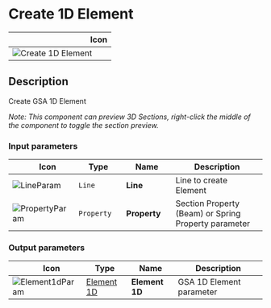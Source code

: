 # Create 1D Element
<!--- This file has been auto-generated, do not change it manually! Edit the generator here: https://github.com/arup-group/GSA-Grasshopper/tree/main/DocsGeneration --->

|<img width="150"/> Icon |
| ----------- |
|![Create 1D Element](./images/Create1dElement.png) |

## Description

Create GSA 1D Element

_Note: This component can preview 3D Sections, right-click the middle of the component to toggle the section preview._

### Input parameters

|<img width="20"/> Icon |<img width="200"/> Type |<img width="200"/> Name |<img width="1000"/> Description |
| ----------- | ----------- | ----------- | ----------- |
|![LineParam](./images/LineParam.png) |`Line` |**Line** |Line to create Element |
|![PropertyParam](./images/PropertyParam.png) |`Property` |**Property** |Section Property (Beam) or Spring Property parameter |

### Output parameters

|<img width="20"/> Icon |<img width="200"/> Type |<img width="200"/> Name |<img width="1000"/> Description |
| ----------- | ----------- | ----------- | ----------- |
|![Element1dParam](./images/Element1dParam.png) |[Element 1D](gsagh-element-1d-parameter.md) |**Element 1D** |GSA 1D Element parameter |
